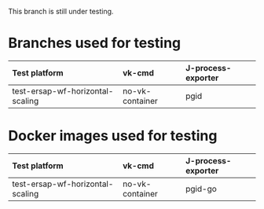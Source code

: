 This branch is still under testing.

# Branches used for testing

| Test platform | vk-cmd        | J-process-exporter |
| :------------ | :------------ | :----------------- |
| test-ersap-wf-horizontal-scaling | no-vk-container |  pgid              |




# Docker images used for testing
| Test platform | vk-cmd           | J-process-exporter    |
| :------------ | :--------------- | :-------------------- |
| test-ersap-wf-horizontal-scaling  | no-vk-container | pgid-go |
